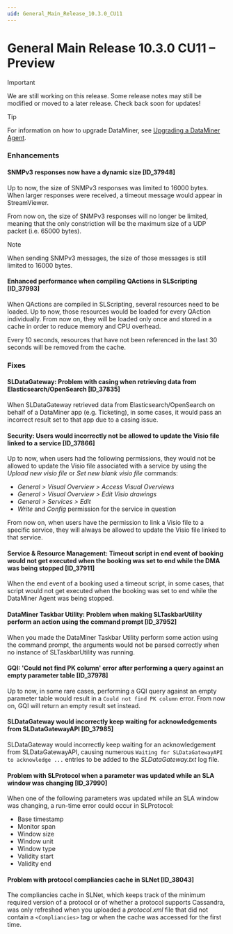 ```yaml
---
uid: General_Main_Release_10.3.0_CU11
---
```


# General Main Release 10.3.0 CU11 – Preview

> [!IMPORTANT]
> We are still working on this release. Some release notes may still be modified or moved to a later release. Check back soon for updates!

> [!TIP]
> For information on how to upgrade DataMiner, see [Upgrading a DataMiner Agent](xref:Upgrading_a_DataMiner_Agent).

### Enhancements

#### SNMPv3 responses now have a dynamic size [ID_37948]

<!-- MR 10.3.0 [CU11] - FR 10.4.2 -->

Up to now, the size of SNMPv3 responses was limited to 16000 bytes. When larger responses were received, a timeout message would appear in StreamViewer.

From now on, the size of SNMPv3 responses will no longer be limited, meaning that the only constriction will be the maximum size of a UDP packet (i.e. 65000 bytes).

> [!NOTE]
> When sending SNMPv3 messages, the size of those messages is still limited to 16000 bytes.

#### Enhanced performance when compiling QActions in SLScripting [ID_37993]

<!-- MR 10.3.0 [CU11] - FR 10.4.2 -->

When QActions are compiled in SLScripting, several resources need to be loaded. Up to now, those resources would be loaded for every QAction individually. From now on, they will be loaded only once and stored in a cache in order to reduce memory and CPU overhead.

Every 10 seconds, resources that have not been referenced in the last 30 seconds will be removed from the cache.

### Fixes

#### SLDataGateway: Problem with casing when retrieving data from Elasticsearch/OpenSearch [ID_37835]

<!-- MR 10.3.0 [CU11] - FR 10.4.2 -->

When SLDataGateway retrieved data from Elasticsearch/OpenSearch on behalf of a DataMiner app (e.g. Ticketing), in some cases, it would pass an incorrect result set to that app due to a casing issue.

#### Security: Users would incorrectly not be allowed to update the Visio file linked to a service [ID_37866]

<!-- MR 10.3.0 [CU11] - FR 10.4.1 -->

Up to now, when users had the following permissions, they would not be allowed to update the Visio file associated with a service by using the *Upload new visio file* or *Set new blank visio file* commands:

- *General > Visual Overview > Access Visual Overviews*
- *General > Visual Overview > Edit Visio drawings*
- *General > Services > Edit*
- *Write* and *Config* permission for the service in question

From now on, when users have the permission to link a Visio file to a specific service, they will always be allowed to update the Visio file linked to that service.

#### Service & Resource Management: Timeout script in end event of booking would not get executed when the booking was set to end while the DMA was being stopped [ID_37911]

<!-- MR 10.3.0 [CU11] - FR 10.4.2 -->

When the end event of a booking used a timeout script, in some cases, that script would not get executed when the booking was set to end while the DataMiner Agent was being stopped.

#### DataMiner Taskbar Utility: Problem when making SLTaskbarUtility perform an action using the command prompt [ID_37952]

<!-- MR 10.3.0 [CU11] - FR 10.4.2 -->

When you made the DataMiner Taskbar Utility perform some action using the command prompt, the arguments would not be parsed correctly when no instance of SLTaskbarUtility was running.

#### GQI: 'Could not find PK column' error after performing a query against an empty parameter table [ID_37978]

<!-- MR 10.3.0 [CU11] - FR 10.4.1 -->

Up to now, in some rare cases, performing a GQI query against an empty parameter table would result in a `Could not find PK column` error. From now on, GQI will return an empty result set instead.

#### SLDataGateway would incorrectly keep waiting for acknowledgements from SLDataGatewayAPI [ID_37985]

<!-- MR 10.3.0 [CU11] - FR 10.4.2 -->

SLDataGateway would incorrectly keep waiting for an acknowledgement from SLDataGatewayAPI, causing numerous `Waiting for SLDataGatewayAPI to acknowledge ...` entries to be added to the *SLDataGateway.txt* log file.

#### Problem with SLProtocol when a parameter was updated while an SLA window was changing [ID_37990]

<!-- MR 10.3.0 [CU11] - FR 10.4.2 -->

When one of the following parameters was updated while an SLA window was changing, a run-time error could occur in SLProtocol:

- Base timestamp
- Monitor span
- Window size
- Window unit
- Window type
- Validity start
- Validity end

#### Problem with protocol compliancies cache in SLNet [ID_38043]

<!-- MR 10.3.0 [CU11] - FR 10.4.2 -->

The compliancies cache in SLNet, which keeps track of the minimum required version of a protocol or of whether a protocol supports Cassandra, was only refreshed when you uploaded a *protocol.xml* file that did not contain a `<Compliancies>` tag or when the cache was accessed for the first time.
